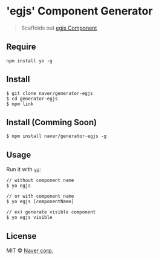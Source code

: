 # 'egjs' Component Generator

> Scaffolds out [egjs Component](https://github.com/naver?utf8=%E2%9C%93&q=eg)

## Require

```
npm install yo -g
```

## Install

```
$ git clone naver/generator-egjs
$ cd generator-egjs
$ npm link
```

## Install (Comming Soon)

```
$ npm install naver/generator-egjs -g
```

## Usage

Run it with [`yo`](https://github.com/yeoman/yo):

```
// without component name
$ yo egjs

// or with component name
$ yo egjs [componentName]

// ex) generate visible component
$ yo egjs visible
```


## License

MIT © [Naver corp.](http://navercorp.com)
